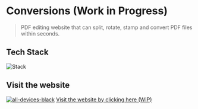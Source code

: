 # Conversions (Work in Progress)
> PDF editing website that can split, rotate, stamp and convert PDF files within seconds.

## Tech Stack
![Stack](https://user-images.githubusercontent.com/42357900/205958529-ff011520-ee63-430f-baad-0ae7f4003d9e.png)

## Visit the website

[![all-devices-black](https://user-images.githubusercontent.com/42357900/205955739-53267013-e265-4ef8-ae0a-afe7203ab31b.png)](https://conversions.yuuns.tech/)
<a href="https://conversions.yuuns.tech/">
Visit the website by clicking here (WIP)
</a>
